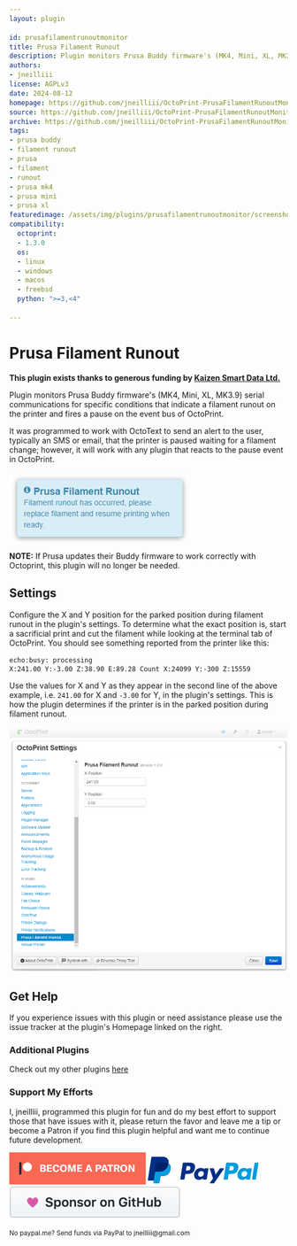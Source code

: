 ```yaml
---
layout: plugin

id: prusafilamentrunoutmonitor
title: Prusa Filament Runout
description: Plugin monitors Prusa Buddy firmware's (MK4, Mini, XL, MK3.9) serial communications for specific conditions that indicate a filament runout on the printer and fires a pause on the event bus of OctoPrint.
authors:
- jneilliii
license: AGPLv3
date: 2024-08-12
homepage: https://github.com/jneilliii/OctoPrint-PrusaFilamentRunoutMonitor
source: https://github.com/jneilliii/OctoPrint-PrusaFilamentRunoutMonitor
archive: https://github.com/jneilliii/OctoPrint-PrusaFilamentRunoutMonitor/archive/master.zip
tags:
- prusa buddy
- filament runout
- prusa
- filament
- runout
- prusa mk4
- prusa mini
- prusa xl
featuredimage: /assets/img/plugins/prusafilamentrunoutmonitor/screenshot_popup.png
compatibility:
  octoprint:
  - 1.3.0
  os:
  - linux
  - windows
  - macos
  - freebsd
  python: ">=3,<4"

---
```

# Prusa Filament Runout

**This plugin exists thanks to generous funding by [Kaizen Smart Data Ltd.](https://kaizensmartdata.com/)**

Plugin monitors Prusa Buddy firmware's (MK4, Mini, XL, MK3.9) serial communications for specific conditions that indicate
a filament runout on the printer and fires a pause on the event bus of OctoPrint.

It was programmed to work with OctoText to send an alert to the user, typically an SMS or email, that the printer is
paused waiting for a filament change; however, it will work with any plugin that reacts to the pause event in OctoPrint.

![popup screenshot](/assets/img/plugins/prusafilamentrunoutmonitor/screenshot_popup.png)

**NOTE:** If Prusa updates their Buddy firmware to work correctly with Octoprint, this plugin will no longer be needed.

## Settings

Configure the X and Y position for the parked position during filament runout in the plugin's settings. To determine what
the exact position is, start a sacrificial print and cut the filament while looking at the terminal tab of OctoPrint.
You should see something reported from the printer like this:

```
echo:busy: processing
X:241.00 Y:-3.00 Z:38.90 E:89.28 Count X:24099 Y:-300 Z:15559
```
Use the values for X and Y as they appear in the second line of the above example, i.e. `241.00` for X and `-3.00` for Y,
in the plugin's settings. This is how the plugin determines if the printer is in the parked position during filament
runout.

![settings screenshot](/assets/img/plugins/prusafilamentrunoutmonitor/screenshot_settings.png)

## Get Help

If you experience issues with this plugin or need assistance please use the issue tracker at the plugin's Homepage linked on the right.

### Additional Plugins

Check out my other plugins [here](https://plugins.octoprint.org/by_author/#jneilliii)

### Support My Efforts
I, jneilliii, programmed this plugin for fun and do my best effort to support those that have issues with it, please return the favor and leave me a tip or become a Patron if you find this plugin helpful and want me to continue future development.

[![Patreon](/assets/img/plugins/prusafilamentrunoutmonitor/patreon-with-text-new.png)](https://www.patreon.com/jneilliii) [![paypal](/assets/img/plugins/prusafilamentrunoutmonitor/paypal-with-text.png)](https://paypal.me/jneilliii) [![GitHub](/assets/img/plugins/prusafilamentrunoutmonitor/github.png)](https://github.com/sponsors/jneilliii)

<small>No paypal.me? Send funds via PayPal to jneilliii&#64;gmail&#46;com</small>
